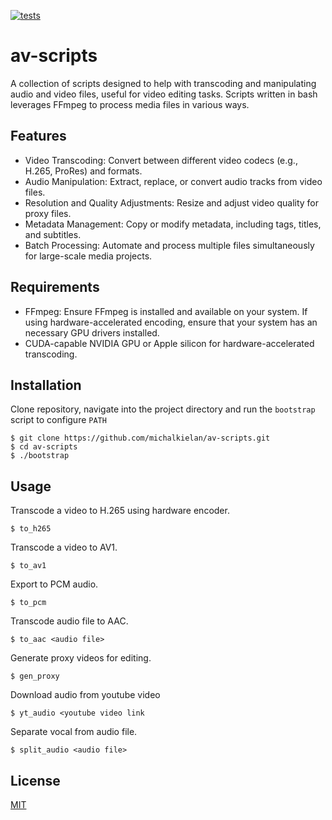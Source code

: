 [![tests](https://github.com/michalkielan/av-scripts/actions/workflows/build.yml/badge.svg?branch=master)](https://github.com/michalkielan/av-scripts/actions/workflows/build.yml)

# av-scripts
A collection of scripts designed to help with transcoding and manipulating audio and video files, useful for video editing tasks. Scripts written in bash leverages FFmpeg to process media files in various ways.

## Features
* Video Transcoding: Convert between different video codecs (e.g., H.265, ProRes) and formats.
* Audio Manipulation: Extract, replace, or convert audio tracks from video files.
* Resolution and Quality Adjustments: Resize and adjust video quality for proxy files.
* Metadata Management: Copy or modify metadata, including tags, titles, and subtitles.
* Batch Processing: Automate and process multiple files simultaneously for large-scale media projects.

## Requirements
* FFmpeg: Ensure FFmpeg is installed and available on your system. If using hardware-accelerated encoding, ensure that your system has an necessary GPU drivers installed.
* CUDA-capable NVIDIA GPU or Apple silicon for hardware-accelerated transcoding.

## Installation

Clone repository, navigate into the project directory and run the `bootstrap` script to configure `PATH`

```
$ git clone https://github.com/michalkielan/av-scripts.git
$ cd av-scripts
$ ./bootstrap
```

## Usage
Transcode a video to H.265 using hardware encoder.

`$ to_h265`

Transcode a video to AV1.

`$ to_av1`

Export to PCM audio.

`$ to_pcm`

Transcode audio file to AAC.

`$ to_aac <audio file>`

Generate proxy videos for editing.

`$ gen_proxy`

Download audio from youtube video

`$ yt_audio <youtube video link`

Separate vocal from audio file.

`$ split_audio <audio file>`

## License
[MIT](https://github.com/michalkielan/av-scripts/blob/master/LICENSE)
